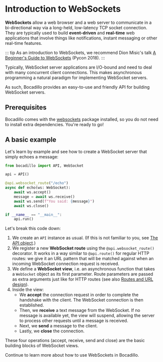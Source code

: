 # Introduction to WebSockets

**WebSockets** allow a web browser and a web server to communicate in a bi-directional way via a long-held, low-latency TCP socket connection. They are typically used to build **event-driven** and **real-time** web applications that involve things like notifications, instant messaging or other real-time features.

::: tip
As an introduction to WebSockets, we recommend Dion Misic's talk [A Beginner's Guide to WebSockets](https://www.youtube.com/watch?v=PjiXkJ6P9pQ) (Pycon 2018).
:::

Typically, WebSocket server applications are I/O-bound and need to deal with many concurrent client connections. This makes asynchronous programming a natural paradigm for implementing WebSocket servers.

As such, Bocadillo provides an easy-to-use and friendly API for building WebSocket servers.

## Prerequisites

Bocadillo comes with the [websockets] package installed, so you do not need to install extra dependencies. You're ready to go!

## A basic example

Let's learn by example and see how to create a WebSocket server that simply echoes a message:

```python
from bocadillo import API, WebSocket

api = API()

@api.websocket_route("/echo")
async def echo(ws: WebSocket):
    await ws.accept()
    message = await ws.receive()
    await ws.send(f"You said: {message}")
    await ws.close()

if __name__ == "__main__":
    api.run()
```

Let's break this code down:

1. We create an `API` instance as usual. (If this is not familiar to you, see [The API object].)
2. We register a new **WebSocket route** using the `@api.websocket_route()` decorator. It works in a way similar to `@api.route()` for regular HTTP routes: we give it an URL pattern that will be matched against when an incoming WebSocket connection request is received.
3. We define a **WebSocket view**, i.e. an asynchronous function that takes a `WebSocket` object as its first parameter. Route parameters are passed as extra arguments just like for HTTP routes (see also [Routes and URL design]).
4. Inside the view:
    - We **accept** the connection request in order to complete the handshake with the client. The WebSocket connection is then established.
    - Then, we **receive** a text message from the WebSocket. If no message is available yet, the view will suspend, allowing the server to process other requests until a message is received.
    - Next, we **send** a message to the client.
    - Lastly, we **close** the connection.

These four operations (accept, receive, send and close) are the basic building blocks of WebSocket views.

Continue to learn more about how to use WebSockets in Bocadillo.

[websockets]: https://websockets.readthedocs.io
[The API object]: ../api.md
[Routes and URL design]: ../http/routing.md
